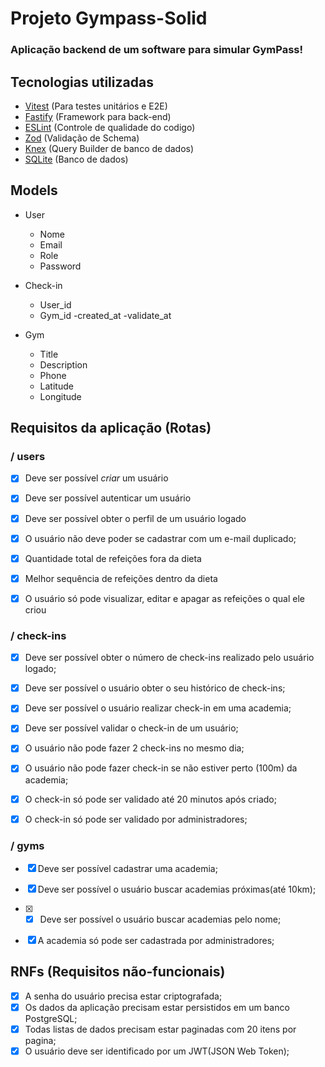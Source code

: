 # Projeto Gympass-Solid

### Aplicação backend de um software para simular GymPass!

## Tecnologias utilizadas 


- [Vitest](https://vitest.dev/) (Para testes unitários e E2E)
- [Fastify](https://fastify.dev/) (Framework para back-end)
- [ESLint](https://eslint.org/) (Controle de qualidade do codigo)
- [Zod](https://zod.dev/) (Validação de Schema)
- [Knex](https://knexjs.org/) (Query Builder de banco de dados)
- [SQLite](https://www.sqlite.org/index.html) (Banco de dados)

## Models

- User
  - Nome
  - Email
  - Role
  - Password

- Check-in
  - User_id
  - Gym_id
  -created_at
  -validate_at

- Gym
  - Title
  - Description
  - Phone
  - Latitude
  - Longitude

## Requisitos da aplicação (Rotas)

### / users
- [x] Deve ser possível *criar* um usuário
- [x] Deve ser possível autenticar um usuário
- [x] Deve ser possível obter o perfil de um usuário logado
  
- [x] O usuário não deve poder se cadastrar com um e-mail duplicado;
- [x] Quantidade total de refeições fora da dieta
- [x] Melhor sequência de refeições dentro da dieta
- [x] O usuário só pode visualizar, editar e apagar as refeições o qual ele criou

### / check-ins
- [x] Deve ser possível obter o número de check-ins realizado pelo usuário logado;
- [x] Deve ser possível o usuário obter o seu histórico de check-ins;
- [x] Deve ser possível o usuário realizar check-in em uma academia;
- [X] Deve ser possível validar o check-in de um usuário;
- [x] O usuário não pode fazer 2 check-ins no mesmo dia;
- [x] O usuário não pode fazer check-in se não estiver perto (100m) da academia;
- [x] O check-in só pode ser validado até 20 minutos após  criado;
- [x] O check-in só pode ser validado por administradores;


### / gyms
- [x] Deve ser possível cadastrar uma academia;
- [x] Deve ser possível o usuário buscar academias próximas(até 10km);
- [x] - [x] Deve ser possível o usuário buscar academias pelo nome;
- [x] A academia só pode ser cadastrada por administradores;


## RNFs (Requisitos não-funcionais)

- [x] A senha do usuário precisa estar criptografada;
- [x] Os dados da aplicação precisam estar persistidos em um banco  PostgreSQL;
- [x] Todas listas de dados precisam estar paginadas  com 20 itens por pagina;
- [x] O usuário deve ser identificado por um JWT(JSON Web Token);
